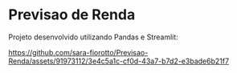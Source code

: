 # Previsao de Renda
Projeto desenvolvido utilizando Pandas e Streamlit:


https://github.com/sara-fiorotto/Previsao-Renda/assets/91973112/3e4c5a1c-cf0d-43a7-b7d2-e3bade6b21f7

